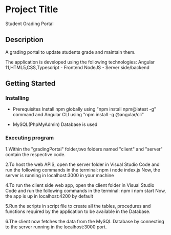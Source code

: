 # Project Title

Student Grading Portal

## Description

A grading portal to update students grade and maintain them. 

The application is developed using the following technologies:
Angular 11,HTML5,CSS,Typescript - Frontend
NodeJS - Server side/backend

## Getting Started

### Installing

* Prerequisites
Install npm globally using "npm install npm@latest -g" command and Angular CLI using "npm install -g @angular/cli"

* MySQL(PhpMyAdmin) Database is used

### Executing program


1.Within the "gradingPortal" folder,two folders named "client" and "server" contain the respective code.

2.To host the web APIS, open the server folder in Visual Studio Code and run the following commands in the terminal:
	npm i
	node index.js
Now, the server is running in localhost:3000 in your machine

4.To run the client side web app, open the client folder in Visual Studio Code and run the following commands in the terminal:
	npm i
	npm start
Now, the app is up in localhost:4200 by default

5.Run the scripts in script file to create all the tables, procedures and functions required by the application to be available in the Database.

6.The client now fetches the data from the MySQL Database by connecting to the server running in the localhost:3000 port.

